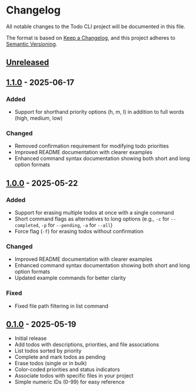 # Changelog

All notable changes to the Todo CLI project will be documented in this file.

The format is based on [Keep a Changelog](https://keepachangelog.com/en/1.0.0/),
and this project adheres to [Semantic Versioning](https://semver.org/spec/v2.0.0.html).

## [Unreleased]

## [1.1.0] - 2025-06-17
### Added
- Support for shorthand priority options (h, m, l) in addition to full words (high, medium, low)

### Changed
- Removed confirmation requirement for modifying todo priorities
- Improved README documentation with clearer examples
- Enhanced command syntax documentation showing both short and long option formats

## [1.0.0] - 2025-05-22
### Added
- Support for erasing multiple todos at once with a single command
- Short command flags as alternatives to long options (e.g., `-c` for `--completed`, `-p` for `--pending`, `-a` for `--all`)
- Force flag (`-f`) for erasing todos without confirmation

### Changed
- Improved README documentation with clearer examples
- Enhanced command syntax documentation showing both short and long option formats
- Updated example commands for better clarity

### Fixed
- Fixed file path filtering in list command

## [0.1.0] - 2025-05-19
- Initial release
- Add todos with descriptions, priorities, and file associations
- List todos sorted by priority
- Complete and mark todos as pending
- Erase todos (single or in bulk)
- Color-coded priorities and status indicators
- Associate todos with specific files in your project
- Simple numeric IDs (0-99) for easy reference

[Unreleased]: https://github.com/Matthew-Jia/todo-cli/compare/v1.1.0...HEAD
[1.1.0]: https://github.com/Matthew-Jia/todo-cli/compare/v1.0.0...v1.1.0
[1.0.0]: https://github.com/Matthew-Jia/todo-cli/compare/v0.1.0...v1.0.0
[0.1.0]: https://github.com/Matthew-Jia/todo-cli/releases/tag/v0.1.0
